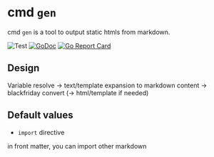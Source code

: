 # cmd `gen`

cmd `gen` is a tool to output static htmls from markdown.

![Test](https://github.com/Qs-F/gen/workflows/test/badge.svg)
[![GoDoc](https://godoc.org/github.com/Qs-F/gen?status.svg)](https://godoc.org/github.com/Qs-F/gen)
[![Go Report Card](https://goreportcard.com/badge/github.com/Qs-F/gen)](https://goreportcard.com/report/github.com/Qs-F/gen)

## Design

Variable resolve -> text/template expansion to markdown content -> blackfriday convert (-> html/template if needed)

## Default values

- `import` directive

in front matter, you can import other markdown

